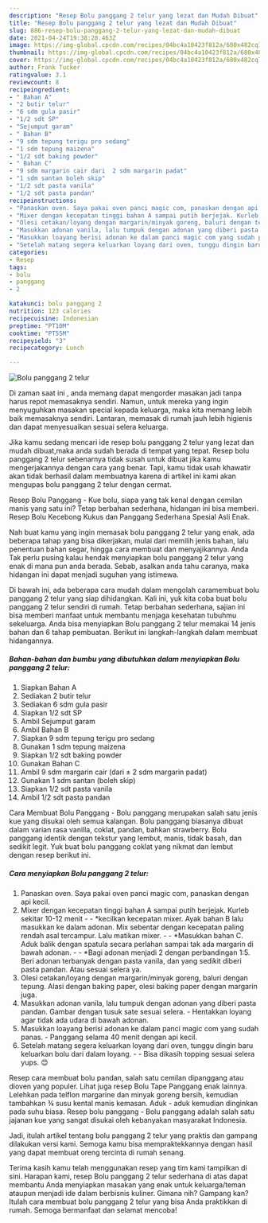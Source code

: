 ```yaml
---
description: "Resep Bolu panggang 2 telur yang lezat dan Mudah Dibuat"
title: "Resep Bolu panggang 2 telur yang lezat dan Mudah Dibuat"
slug: 886-resep-bolu-panggang-2-telur-yang-lezat-dan-mudah-dibuat
date: 2021-04-24T19:38:28.463Z
image: https://img-global.cpcdn.com/recipes/04bc4a10423f812a/680x482cq70/bolu-panggang-2-telur-foto-resep-utama.jpg
thumbnail: https://img-global.cpcdn.com/recipes/04bc4a10423f812a/680x482cq70/bolu-panggang-2-telur-foto-resep-utama.jpg
cover: https://img-global.cpcdn.com/recipes/04bc4a10423f812a/680x482cq70/bolu-panggang-2-telur-foto-resep-utama.jpg
author: Frank Tucker
ratingvalue: 3.1
reviewcount: 8
recipeingredient:
- " Bahan A"
- "2 butir telur"
- "6 sdm gula pasir"
- "1/2 sdt SP"
- "Sejumput garam"
- " Bahan B"
- "9 sdm tepung terigu pro sedang"
- "1 sdm tepung maizena"
- "1/2 sdt baking powder"
- " Bahan C"
- "9 sdm margarin cair dari  2 sdm margarin padat"
- "1 sdm santan boleh skip"
- "1/2 sdt pasta vanila"
- "1/2 sdt pasta pandan"
recipeinstructions:
- "Panaskan oven. Saya pakai oven panci magic com, panaskan dengan api kecil."
- "Mixer dengan kecepatan tinggi bahan A sampai putih berjejak. Kurleb sekitar 10-12 menit  *kecilkan kecepatan mixer. Ayak bahan B lalu masukkan ke dalam adonan. Mix sebentar dengan kecepatan paling rendah asal tercampur. Lalu matikan mixer.  *Masukkan bahan C. Aduk balik dengan spatula secara perlahan sampai tak ada margarin di bawah adonan.  *Bagi adonan menjadi 2 dengan perbandingan 1:5. Beri adonan terbanyak dengan pasta vanila, dan yang sedikit diberi pasta pandan. Atau sesuai selera ya."
- "Olesi cetakan/loyang dengan margarin/minyak goreng, baluri dengan tepung. Alasi dengan baking paper, olesi baking paper dengan margarin juga."
- "Masukkan adonan vanila, lalu tumpuk dengan adonan yang diberi pasta pandan. Gambar dengan tusuk sate sesuai selera. Hentakkan loyang agar tidak ada udara di bawah adonan."
- "Masukkan loayang berisi adonan ke dalam panci magic com yang sudah panas. Panggang selama 40 menit dengan api kecil."
- "Setelah matang segera keluarkan loyang dari oven, tunggu dingin baru keluarkan bolu dari dalam loyang.  Bisa dikasih topping sesuai selera yups. 😊"
categories:
- Resep
tags:
- bolu
- panggang
- 2

katakunci: bolu panggang 2 
nutrition: 123 calories
recipecuisine: Indonesian
preptime: "PT10M"
cooktime: "PT55M"
recipeyield: "3"
recipecategory: Lunch

---
```



![Bolu panggang 2 telur](https://img-global.cpcdn.com/recipes/04bc4a10423f812a/680x482cq70/bolu-panggang-2-telur-foto-resep-utama.jpg)

Di zaman  saat ini , anda memang dapat mengorder masakan jadi tanpa harus repot memasaknya sendiri. Namun, untuk mereka yang ingin menyuguhkan masakan special kepada keluarga, maka kita memang lebih baik memasaknya sendiri. Lantaran, memasak di rumah jauh lebih higienis dan dapat menyesuaikan sesuai selera keluarga.

Jika kamu sedang mencari ide resep bolu panggang 2 telur yang lezat dan mudah dibuat,maka anda sudah berada di tempat yang tepat. Resep bolu panggang 2 telur  sebenarnya tidak susah untuk dibuat jika kamu mengerjakannya dengan cara yang benar. Tapi, kamu tidak usah khawatir akan tidak berhasil dalam membuatnya 
karena di artikel ini kami akan mengupas bolu panggang 2 telur dengan cermat.  

Resep Bolu Panggang - Kue bolu, siapa yang tak kenal dengan cemilan manis yang satu ini? Tetap berbahan sederhana, hidangan ini bisa memberi. Resep Bolu Kecebong Kukus dan Panggang Sederhana Spesial Asli Enak.

Nah buat kamu yang ingin memasak bolu panggang 2 telur yang enak, ada beberapa tahap yang bisa dikerjakan, mulai dari memilih jenis bahan, lalu penentuan bahan segar, hingga cara membuat dan menyajikannya. Anda Tak perlu pusing kalau hendak menyiapkan bolu panggang 2 telur yang enak di mana pun anda berada. Sebab, asalkan anda  tahu caranya, maka hidangan ini dapat menjadi suguhan yang istimewa.

Di bawah ini, ada beberapa cara mudah dalam mengolah caramembuat bolu panggang 2 telur yang siap dihidangkan. Kali ini, yuk kita coba buat bolu panggang 2 telur sendiri di rumah. Tetap berbahan sederhana, sajian ini bisa memberi manfaat untuk membantu menjaga kesehatan tubuhmu sekeluarga. Anda bisa menyiapkan Bolu panggang 2 telur memakai 14 jenis bahan dan 6 tahap pembuatan. Berikut ini langkah-langkah dalam membuat hidangannya.

<!--inarticleads1-->

##### Bahan-bahan dan bumbu yang dibutuhkan dalam menyiapkan Bolu panggang 2 telur:

1. Siapkan  Bahan A
1. Sediakan 2 butir telur
1. Sediakan 6 sdm gula pasir
1. Siapkan 1/2 sdt SP
1. Ambil Sejumput garam
1. Ambil  Bahan B
1. Siapkan 9 sdm tepung terigu pro sedang
1. Gunakan 1 sdm tepung maizena
1. Siapkan 1/2 sdt baking powder
1. Gunakan  Bahan C
1. Ambil 9 sdm margarin cair (dari ± 2 sdm margarin padat)
1. Gunakan 1 sdm santan (boleh skip)
1. Siapkan 1/2 sdt pasta vanila
1. Ambil 1/2 sdt pasta pandan


Cara Membuat Bolu Panggang - Bolu panggang merupakan salah satu jenis kue yang disukai oleh semua kalangan. Bolu panggang biasanya dibuat dalam varian rasa vanilla, coklat, pandan, bahkan strawberry. Bolu panggang identik dengan tekstur yang lembut, manis, tidak basah, dan sedikit legit. Yuk buat bolu panggang coklat yang nikmat dan lembut dengan resep berikut ini. 

<!--inarticleads2-->

##### Cara menyiapkan Bolu panggang 2 telur:

1. Panaskan oven. Saya pakai oven panci magic com, panaskan dengan api kecil.
1. Mixer dengan kecepatan tinggi bahan A sampai putih berjejak. Kurleb sekitar 10-12 menit -  - *kecilkan kecepatan mixer. Ayak bahan B lalu masukkan ke dalam adonan. Mix sebentar dengan kecepatan paling rendah asal tercampur. Lalu matikan mixer. -  - *Masukkan bahan C. Aduk balik dengan spatula secara perlahan sampai tak ada margarin di bawah adonan. -  - *Bagi adonan menjadi 2 dengan perbandingan 1:5. Beri adonan terbanyak dengan pasta vanila, dan yang sedikit diberi pasta pandan. Atau sesuai selera ya.
1. Olesi cetakan/loyang dengan margarin/minyak goreng, baluri dengan tepung. Alasi dengan baking paper, olesi baking paper dengan margarin juga.
1. Masukkan adonan vanila, lalu tumpuk dengan adonan yang diberi pasta pandan. Gambar dengan tusuk sate sesuai selera. - Hentakkan loyang agar tidak ada udara di bawah adonan.
1. Masukkan loayang berisi adonan ke dalam panci magic com yang sudah panas. - Panggang selama 40 menit dengan api kecil.
1. Setelah matang segera keluarkan loyang dari oven, tunggu dingin baru keluarkan bolu dari dalam loyang. -  - Bisa dikasih topping sesuai selera yups. 😊


Resep cara membuat bolu pandan, salah satu cemilan dipanggang atau dioven yang populer. Lihat juga resep Bolu Tape Panggang enak lainnya. Lelehkan pada telflon margarine dan minyak goreng bersih, kemudian tambahkan ¾ susu kental manis kemasan. Aduk - aduk kemudian dinginkan pada suhu biasa. Resep bolu panggang - Bolu panggang adalah salah satu jajanan kue yang sangat disukai oleh kebanyakan masyarakat Indonesia. 

Jadi, itulah artikel tentang  bolu panggang 2 telur  yang praktis dan gampang dilakukan versi kami. Semoga kamu bisa mempraktekkannya dengan hasil yang dapat membuat oreng tercinta di rumah senang. 

Terima kasih kamu telah menggunakan resep yang tim kami tampilkan di sini. Harapan kami, resep  Bolu panggang 2 telur sederhana di atas dapat membantu Anda menyiapkan masakan yang enak untuk keluarga/teman ataupun menjadi ide dalam berbisnis kuliner. Gimana nih? Gampang kan? Itulah cara membuat bolu panggang 2 telur yang bisa Anda praktikkan di rumah. Semoga bermanfaat dan selamat mencoba!

